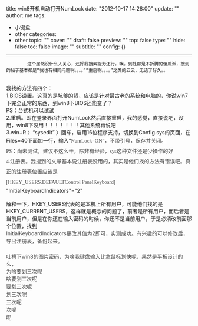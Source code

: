 title: win8开机自动打开NumLock
date: "2012-10-17 14:28:00"
update: ""
author: me
tags:
- 小键盘
- other
categories:
- other
topic: ""
cover: ""
draft: false
preview: ""
top: false
type: ""
hide: false
toc: false
image: ""
subtitle: ""
config: {}


---




			这个居然没什么人关心，还好我搜索能力还行。唉，到处都是不折腾的傻瓜派，搜到的帖子基本都是“我也有相同问题啊。。。。”“重启啊。。。。”之类的云云，无语了好久。。
<div><br /></div>
<div>我找的方法有四个：</div>
<div>
1.BIOS设置。这真的是坑爹的货，应该是针对最古老的系统和电脑的，你说win7下完全正常的东西，到win8下BIOS还能变了？</div>
<div>PS：台式机可以试试</div>
<div>
2.重启。即在登录界面打开NumLock然后直接重启，我的感觉，直接说吧，没用，win8下没用！！！！！！！其他系统再说吧</div>
<div>3.win+R 〉“sysedit”
〉回车，启用16位程序支持，切换到Config.sys的页面，在Files=40下面加一行，输入“<span style="color: rgb(68, 68, 68); font-family: Tahoma, 'Microsoft Yahei', simsun; line-height: 28px; background-color: rgb(255, 255, 255);">NumLock=ON”，不带引号，保存并关闭。</span></div>
<div><font color="#444444" face="Tahoma, Microsoft Yahei, Simsun"><span style="line-height: 28px;">PS：尚未测试，建议不这么干，除非有经验，sys这种文件还是少操作的好</span></font></div>
<div><font color="#444444" face="Tahoma, Microsoft Yahei, Simsun"><span style="line-height: 28px;">4.注册表。我搜到的文章基本说注册表没用的，其实是他们找的方法有错误吧。真正的注册表位置应该是</span></font></div>
<div>
<div><font color="#444444" face="Tahoma, Microsoft Yahei, Simsun"><span style="line-height: 28px;">[HKEY_USERS.DEFAULTControl
PanelKeyboard]</span></font></div>
<div>"InitialKeyboardIndicator<wbr>s"="2"</wbr></div>
<div><br /></div>
<div>
解释一下，HKEY_USERS代表的是本机上所有用户，可能他们找的是HKEY_CURRENT_USERS，这样就是概念的问题了，前者是所有用户，而后者是当前用户，但是在你还在输入密码的时候，你还不是当前用户，于是必须改前面那个位置，找到</div>
<div><span style="color: rgb(68, 68, 68); line-height: 21px;">InitialKeyboardIndicator<wbr>s更改其值为2即可，实测成功。有兴趣的可以修改后，导出注册表，备份起来。</wbr></span></div>
<div><span style="color: rgb(68, 68, 68); line-height: 21px;"><br /></span></div>
<div><font color="#444444">吐槽下win8的图片密码，为啥我键盘输入比拿鼠标划快呢，果然是平板设计的么，</font></div>
<div><font color="#444444">为啥要划三次呢</font></div>
<div><span style="color: rgb(68, 68, 68); line-height: 21px;">啥要划三次呢</span></div>
<div><span style="color: rgb(68, 68, 68); line-height: 21px;">要划三次呢</span></div>
<div><span style="color: rgb(68, 68, 68); line-height: 21px;">划三次呢</span></div>
<div><span style="color: rgb(68, 68, 68); line-height: 21px;">三次呢</span></div>
<div><span style="color: rgb(68, 68, 68); line-height: 21px;">次呢</span></div>
<div><font color="#444444">呢</font></div>
<div><br /></div>
</div>
